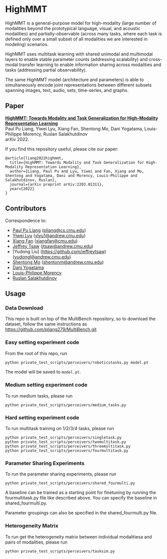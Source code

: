 # HighMMT

HighMMT is a general-purpose model for high-modality (large number of modalities beyond the prototypical language, visual, and acoustic modalities) and partially-observable (across many tasks, where each task is defined only over a small subset of all modalities we are interested in modeling) scenarios.

HighMMT uses multitask learning with shared unimodal and multimodal layers to enable stable parameter counts (addressing scalability) and cross-modal transfer learning to enable information sharing across modalities and tasks (addressing partial observability).

The same HighMMT model (architecture and parameters) is able to simultaneously encode joint representations between different subsets spanning images, text, audio, sets, time-series, and graphs.

## Paper

[**HighMMT: Towards Modality and Task Generalization for High-Modality Representation Learning**](https://arxiv.org/abs/2203.01311)<br>
Paul Pu Liang, Yiwei Lyu, Xiang Fan, Shentong Mo, Dani Yogatama, Louis-Philippe Morency, Ruslan Salakhutdinov<br>
arXiv 2022.

If you find this repository useful, please cite our paper:
```
@article{liang2022highmmt,
  title={HighMMT: Towards Modality and Task Generalization for High-Modality Representation Learning},
  author={Liang, Paul Pu and Lyu, Yiwei and Fan, Xiang and Mo, Shentong and Yogatama, Dani and Morency, Louis-Philippe and Salakhutdinov, Ruslan},
  journal={arXiv preprint arXiv:2203.01311},
  year={2022}
}
```

## Contributors

Correspondence to: 
  - [Paul Pu Liang](http://www.cs.cmu.edu/~pliang/) (pliang@cs.cmu.edu)
  - [Yiwei Lyu](https://github.com/lvyiwei1) (ylyu1@andrew.cmu.edu)
  - [Xiang Fan](https://github.com/sfanxiang) (xiangfan@cmu.edu)
  - [Jeffrey Tsaw](https://github.com/jeffreytsaw) (jtsaw@andrew.cmu.edu)
  - [Yudong Liu] (https://github.com/jeffreytsaw) (yudongl@andrew.cmu.edu)
  - [Shentong Mo](https://scholar.google.com/citations?user=6aYncPAAAAAJ&hl=en) (shentonm@andrew.cmu.edu)
  - [Dani Yogatama](https://dyogatama.github.io/)
  - [Louis-Philippe Morency](https://www.cs.cmu.edu/~morency/)
  - [Ruslan Salakhutdinov](https://www.cs.cmu.edu/~rsalakhu/)

## Usage

### Data Download

This repo is built on top of the MultiBench repository, so to download the dataset, follow the same instructions as https://github.com/pliang279/MultiBench.git

### Easy setting experiment code

From the root of this repo, run
```sh
python private_test_scripts/perceivers/roboticstasks.py model.pt
```
The model will be saved to `model.pt`.

### Medium setting experiment code

To run medium tasks, please run
```
python private_test_scripts/perceivers/medium_tasks.py
```

### Hard setting experiment code

To run multitask training on 1/2/3/4 tasks, please run
```
python private_test_scripts/perceivers/singletask.py
python private_test_scripts/perceivers/twomultitask.py
python private_test_scripts/perceivers/threemultitask.py
python private_test_scripts/perceivers/fourmultitask.py
```

### Parameter Sharing Experiments
To run the parameter sharing experiments, please run 
```
python private_test_scripts/perceivers/shared_fourmulti.py
```

A baseline can be trained as a starting point for finetuning by running the fourmultitask.py file like described above. You can specify the baseline in shared_fourmulti.py. 

Parameter groupings can also be specified in the shared_fourmulti.py file.

### Heterogeneity Matrix 

To run get the heterogeneity matrix between individual modalitiesa and pairs of modalities, please run
```
python private_test_scripts/perceivers/tasksim.py
```
